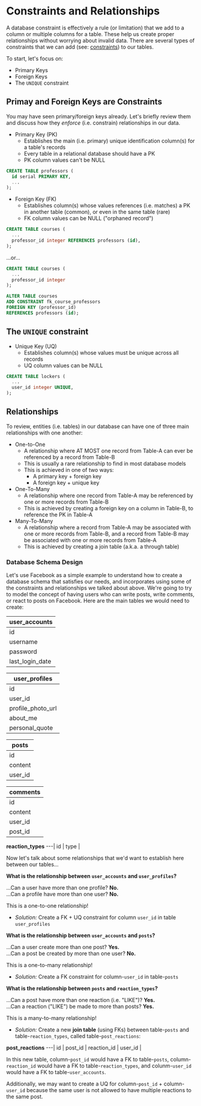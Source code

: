 # Constraints and Relationships

A database constraint is effectively a rule (or limitation) that we add to a column or multiple columns for a table. These help us create proper relationships without worrying about invalid data. There are several types of constraints that we can add (see: [constraints](https://www.postgresql.org/docs/14/ddl-constraints.html)) to our tables.

To start, let's focus on:

- Primary Keys
- Foreign Keys
- The `UNIQUE` constraint

## Primay and Foreign Keys are Constraints

You may have seen primary/foreign keys already. Let's briefly review them and discuss how they *enforce* (i.e. constrain) relationships in our data.


- Primary Key (PK)
  - Establishes the main (i.e. primary) unique identification column(s) for a table's records
  - Every table in a relational database should have a PK
  - PK column values can't be NULL

```sql
CREATE TABLE professors (
  id serial PRIMARY KEY,
  ...
);
```

- Foreign Key (FK)
  - Establishes column(s) whose values references (i.e. matches) a PK in another table (common), or even in the same table (rare)
  - FK column values can be NULL ("orphaned record")

```sql
CREATE TABLE courses (
  ...
  professor_id integer REFERENCES professors (id),
);
```

...or...

```sql
CREATE TABLE courses (
  ...
  professor_id integer
);

ALTER TABLE courses
ADD CONSTRAINT fk_course_professors
FOREIGN KEY (professor_id)
REFERENCES professors (id);
```

## The `UNIQUE` constraint

- Unique Key (UQ)
  - Establishes column(s) whose values must be unique across all records
  - UQ column values can be NULL

```sql
CREATE TABLE lockers (
  ...
  user_id integer UNIQUE,
);
```

## Relationships

To review, entities (i.e. tables) in our database can have one of three main relationships with one another:

- One-to-One
  - A relationship where AT MOST one record from Table-A can ever be referenced by a record from Table-B
  - This is usually a rare relationship to find in most database models
  - This is achieved in one of two ways:
    - A primary key + foreign key
    - A foreign key + unique key
- One-To-Many
  - A relationship where one record from Table-A may be referenced by one or more records from Table-B
  - This is achieved by creating a foreign key on a column in Table-B, to reference the PK in Table-A
- Many-To-Many
  - A relationship where a record from Table-A may be associated with one or more records from Table-B, and a record from Table-B may be associated with one or more records from Table-A
  - This is achieved by creating a join table (a.k.a. a through table)

### Database Schema Design

Let's use Facebook as a simple example to understand how to create a database schema that satisfies our needs, and incorporates using some of the constraints and relationships we talked about above. We're going to try to model the concept of having users who can write posts, write comments, or react to posts on Facebook. Here are the main tables we would need to create:

| **user_accounts** |
| ----------------- |
| id                |
| username          |
| password          |
| last_login_date   |

| **user_profiles** |
| ----------------- |
| id                |
| user_id           |
| profile_photo_url |
| about_me          |
| personal_quote    |

| **posts** |
| --------- |
| id        |
| content   |
| user_id   |

| **comments** |
| ------------ |
| id           |
| content      |
| user_id      |
| post_id      |

**reaction_types**
---|
id |
type |

Now let's talk about some relationships that we'd want to establish here between our tables...

**What is the relationship between `user_accounts` and `user_profiles`?**

...Can a user have more than one profile? **No.**  
...Can a profile have more than one user? **No.**

This is a one-to-one relationship!

- _Solution:_ Create a FK + UQ constraint for column `user_id` in table `user_profiles`

**What is the relationship between `user_accounts` and `posts`?**

...Can a user create more than one post? **Yes.**  
...Can a post be created by more than one user? **No.**

This is a one-to-many relationship!

- _Solution:_ Create a FK constraint for column-`user_id` in table-`posts`

**What is the relationship between `posts` and `reaction_types`?**

...Can a post have more than one reaction (i.e. "LIKE")? **Yes.**  
...Can a reaction ("LIKE") be made to more than posts? **Yes.**

This is a many-to-many relationship!

- _Solution:_ Create a new **join table** (using FKs) between table-`posts` and table-`reaction_types`, called table-`post_reactions`:

**post_reactions**
---|
id |
post_id |
reaction_id |
user_id |

In this new table, column-`post_id` would have a FK to table-`posts`, column-`reaction_id` would have a FK to table-`reaction_types`, and colunm-`user_id` would have a FK to table-`user_accounts`.

Additionally, we may want to create a UQ for column-`post_id` + column-`user_id` because the same user is not allowed to have multiple reactions to the same post.